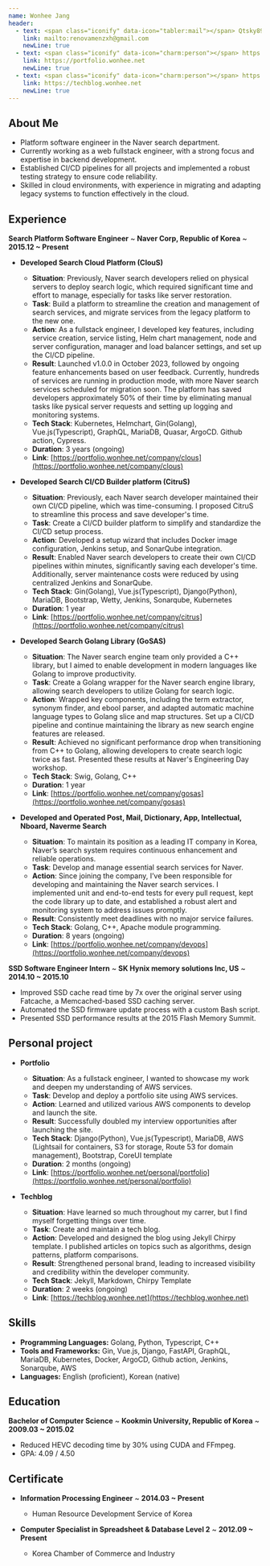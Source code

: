 ```yaml
---
name: Wonhee Jang
header:
  - text: <span class="iconify" data-icon="tabler:mail"></span> Qtsky89@gmail.com
    link: mailto:renovamenzxh@gmail.com
    newLine: true
  - text: <span class="iconify" data-icon="charm:person"></span> https://portfolio.wonhee.net
    link: https://portfolio.wonhee.net
    newLine: true
  - text: <span class="iconify" data-icon="charm:person"></span> https://techblog.wonhee.net
    link: https://techblog.wonhee.net
    newLine: true
---
```


## About Me
* Platform software engineer in the Naver search department.
* Currently working as a web fullstack engineer, with a strong focus and expertise in backend development.
* Established CI/CD pipelines for all projects and implemented a robust testing strategy to ensure code reliability.
* Skilled in cloud environments, with experience in migrating and adapting legacy systems to function effectively in the cloud.

## Experience

**Search Platform Software Engineer**
  ~ **Naver Corp, Republic of Korea**
  ~ **2015.12 ~ Present**

- **Developed Search Cloud Platform (ClouS)**
  - **Situation**: Previously, Naver search developers relied on physical servers to deploy search logic, which required significant time and effort to manage, especially for tasks like server restoration.
  - **Task**: Build a platform to streamline the creation and management of search services, and migrate services from the legacy platform to the new one.
  - **Action**: As a fullstack engineer, I developed key features, including service creation, service listing, Helm chart management, node and server configuration, manager and load balancer settings, and set up the CI/CD pipeline.
  - **Result**: Launched v1.0.0 in October 2023, followed by ongoing feature enhancements based on user feedback. Currently, hundreds of services are running in production mode, with more Naver search services scheduled for migration soon. The platform has saved developers approximately 50% of their time by eliminating manual tasks like pysical server requests and setting up logging and monitoring systems.
  - **Tech Stack**: Kubernetes, Helmchart, Gin(Golang), Vue.js(Typescript), GraphQL, MariaDB, Quasar, ArgoCD. Github action, Cypress.
  - **Duration**: 3 years (ongoing)
  - **Link**: [https://portfolio.wonhee.net/company/clous](https://portfolio.wonhee.net/company/clous)

- **Developed Search CI/CD Builder platform (CitruS)**
  - **Situation**: Previously, each Naver search developer maintained their own CI/CD pipeline, which was time-consuming. I proposed CitruS to streamline this process and save developer's time.
  - **Task**: Create a CI/CD builder platform to simplify and standardize the CI/CD setup process.
  - **Action**: Developed a setup wizard that includes Docker image configuration, Jenkins setup, and SonarQube integration.
  - **Result**: Enabled Naver search developers to create their own CI/CD pipelines within minutes, significantly saving each developer's time. Additionally, server maintenance costs were reduced by using centralized Jenkins and SonarQube.
  - **Tech Stack**: Gin(Golang), Vue.js(Typescript), Django(Python), MariaDB, Bootstrap, Wetty, Jenkins, Sonarqube, Kubernetes
  - **Duration**: 1 year
  - **Link**: [https://portfolio.wonhee.net/company/citrus](https://portfolio.wonhee.net/company/citrus)

- **Developed Search Golang Library (GoSAS)**
  - **Situation**: The Naver search engine team only provided a C++ library, but I aimed to enable development in modern languages like Golang to improve productivity.
  - **Task**: Create a Golang wrapper for the Naver search engine library, allowing search developers to utilize Golang for search logic.
  - **Action**: Wrapped key components, including the term extractor, synonym finder, and ebool parser, and adapted automatic machine language types to Golang slice and map structures. Set up a CI/CD pipeline and continue maintaining the library as new search engine features are released.
  - **Result**: Achieved no significant performance drop when transitioning from C++ to Golang, allowing developers to create search logic twice as fast. Presented these results at Naver's Engineering Day workshop.
  - **Tech Stack**: Swig, Golang, C++
  - **Duration**: 1 year
  - **Link**: [https://portfolio.wonhee.net/company/gosas](https://portfolio.wonhee.net/company/gosas)

- **Developed and Operated Post, Mail, Dictionary, App, Intellectual, Nboard, Naverme Search**
  - **Situation**: To maintain its position as a leading IT company in Korea, Naver’s search system requires continuous enhancement and reliable operations.
  - **Task**: Develop and manage essential search services for Naver.
  - **Action**: Since joining the company, I’ve been responsible for developing and maintaining the Naver search services. I implemented unit and end-to-end tests for every pull request, kept the code library up to date, and established a robust alert and monitoring system to address issues promptly.
  - **Result**: Consistently meet deadlines with no major service failures.
  - **Tech Stack**: Golang, C++, Apache module programming.
  - **Duration**: 8 years (ongoing)
  - **Link**: [https://portfolio.wonhee.net/company/devops](https://portfolio.wonhee.net/company/devops)

**SSD Software Engineer Intern**
  ~ **SK Hynix memory solutions Inc, US**
  ~ **2014.10 ~ 2015.10**

- Improved SSD cache read time by 7x over the original server using Fatcache, a Memcached-based SSD caching server.
- Automated the SSD firmware update process with a custom Bash script.
- Presented SSD performance results at the 2015 Flash Memory Summit.

## Personal project
- **Portfolio**
  - **Situation**: As a fullstack engineer, I wanted to showcase my work and deepen my understanding of AWS services.
  - **Task**: Develop and deploy a portfolio site using AWS services.
  - **Action**: Learned and utilized various AWS components to develop and launch the site.
  - **Result**: Successfully doubled my interview opportunities after launching the site.
  - **Tech Stack**: Django(Python), Vue.js(Typescript), MariaDB, AWS (Lightsail for containers, S3 for storage, Route 53 for domain management), Bootstrap, CoreUI template
  - **Duration**: 2 months (ongoing)
  - **Link**: [https://portfolio.wonhee.net/personal/portfolio](https://portfolio.wonhee.net/personal/portfolio)

- **Techblog**
  - **Situation**: Have learned so much throughout my carrer, but I find myself forgetting things over time.
  - **Task**: Create and maintain a tech blog.
  - **Action**: Developed and designed the blog using Jekyll Chirpy template. I published articles on topics such as algorithms, design patterns, platform comparisons.
  - **Result**: Strengthened personal brand, leading to increased visibility and credibility within the developer community.
  - **Tech Stack**: Jekyll, Markdown, Chirpy Template
  - **Duration**: 2 weeks (ongoing)
  - **Link**: [https://techblog.wonhee.net](https://techblog.wonhee.net)
## Skills

- **Programming Languages:** Golang, Python, Typescript, C++
- **Tools and Frameworks:** Gin, Vue.js, Django, FastAPI, GraphQL, MariaDB, Kubernetes, Docker, ArgoCD, Github action, Jenkins, Sonarqube, AWS
- **Languages:** English (proficient), Korean (native)

## Education

**Bachelor of Computer Science**
  ~ **Kookmin University, Republic of Korea**
  ~ **2009.03 ~ 2015.02**

- Reduced HEVC decoding time by 30% using CUDA and FFmpeg.
- GPA: 4.09 / 4.50

## Certificate

- **Information Processing Engineer**
  ~ **2014.03 ~ Present**
  - Human Resource Development Service of Korea

- **Computer Specialist in Spreadsheet & Database Level 2**
  ~ **2012.09 ~ Present**
  - Korea Chamber of Commerce and Industry
